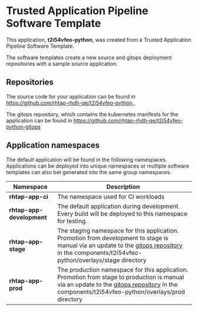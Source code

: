 # Trusted Application Pipeline Software Template

This application, **t2i54vfeo-python**, was created from a Trusted Application Pipeline Software Template.

The software templates create a new source and gitops deployment repositories with a sample source application. 

## Repositories

The source code for your application can be found in [https://github.com/rhtap-rhdh-qe/t2i54vfeo-python ](https://github.com/rhtap-rhdh-qe/t2i54vfeo-python ).
 
The gitops repository, which contains the kubernetes manifests for the application can be found in 
[https://github.com/rhtap-rhdh-qe/t2i54vfeo-python-gitops ](https://github.com/rhtap-rhdh-qe/t2i54vfeo-python-gitops ) 

## Application namespaces 

The default application will be found in the following namespaces. Applications can be deployed into unique namespaces or multiple software templates can also bet generated into the same group namespaces.  

|  Namespace   |  Description   |  
| -------- | -------- |
| **rhtap-app-ci** | The namespace used for CI workloads |
| **rhtap-app-development** | The default application during development. Every build will be deployed to this namespace for testing. |
| **rhtap-app-stage** | The staging namespace for this application. Promotion from development to stage is manual via an update to the [gitops repository](https://github.com/rhtap-rhdh-qe/t2i54vfeo-python-gitops ) in the components/t2i54vfeo-python/overlays/stage directory |
| **rhtap-app-prod** | The production namespace for this application. Promotion from stage to production is manual via an update to the [gitops repository](https://github.com/rhtap-rhdh-qe/t2i54vfeo-python-gitops ) in the components/t2i54vfeo-python/overlays/prod directory |